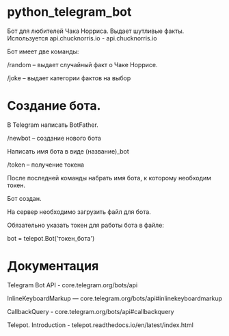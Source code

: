 # python_telegram_bot
Бот для любителей Чака Норриса. Выдает шутливые факты.
Используется api.chucknorris.io - api.chucknorris.io

Бот имеет две команды:

/random – выдает случайный факт о Чаке Норрисе. 

/joke – выдает категории фактов на выбор


# Создание бота.
В Telegram написать BotFather. 

/newbot – создание нового бота 

Написать имя бота в виде (название)_bot 

/token – получение токена  

После последней команды набрать имя бота, к которому необходим токен. 

Бот создан.

На сервер необходимо загрузить файл для бота.

Обязательно указать токен для работы бота в файле:

bot = telepot.Bot('токен_бота')



# Документация
Telegram Bot API - core.telegram.org/bots/api

InlineKeyboardMarkup — core.telegram.org/bots/api#inlinekeyboardmarkup 

CallbackQuery - core.telegram.org/bots/api#callbackquery

Telepot. Introduction - telepot.readthedocs.io/en/latest/index.html
